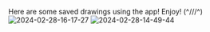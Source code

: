 Here are some saved drawings using the app! Enjoy! (^///^)
![2024-02-28-16-17-27](https://github.com/PrincessIshaGoyal/Paint-App/assets/119666413/4577384b-04eb-4025-ab0c-a7eb7dab13e3)
![2024-02-28-14-49-44](https://github.com/PrincessIshaGoyal/Paint-App/assets/119666413/5015959f-c852-4ff9-8051-e3cd814c3cd4)
